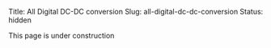 Title: All Digital DC-DC conversion
Slug: all-digital-dc-dc-conversion
Status: hidden

This page is under construction